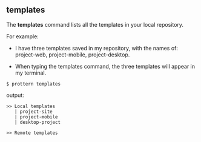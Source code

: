 ## templates

The **templates** command lists all the templates in your local repository.

For example:

- I have three templates saved in my repository, with the names of: project-web, project-mobile, project-desktop.

- When typing the templates command, the three templates will appear in my terminal.

```command
$ prottern templates
```

output:

```
>> Local templates
   | project-site
   | project-mobile
   | desktop-project

>> Remote templates
```